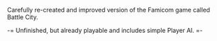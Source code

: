 Carefully re-created and improved version of the Famicom game called Battle City.

-= Unfinished, but already playable and includes simple Player AI. =-